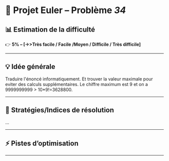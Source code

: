 # 📘 Projet Euler – Problème *34*  

## 📊 Estimation de la difficulté  
👉 **5% – [->>Très facile / Facile /Moyen / Difficile / Très difficile]**  

---

## 💡 Idée générale  
Traduire l'énoncé informatiquement.
Et trouver la valeur maximale pour eviter des calculs supplémentaires.
Le chiffre maximum est 9 et on a 9999999999 > 10*9!=3628800.


---
## 🚀 Stratégies/Indices de résolution 
...

---

## ⚡ Pistes d’optimisation  


---
